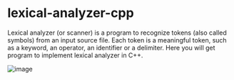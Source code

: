 # lexical-analyzer-cpp

Lexical analyzer (or scanner) is a program to recognize tokens (also called symbols) from an input source file. Each token is a meaningful token, such as a keyword, an operator, an identifier or a delimiter.
Here you will get program to implement lexical analyzer in C++.

![image](https://user-images.githubusercontent.com/48128844/111811939-3f3dd200-88e0-11eb-8fb5-5de0d0966c00.png)
